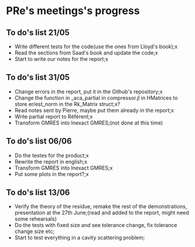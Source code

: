 
# PRe's meetings's progress

## To do's list 21/05

- Write different tests for the code(use the ones from Lloyd's book);x
- Read the sections from Saad's book and update the code;x
- Start to write our notes for the report;x

## To do's list 31/05

- Change errors in the report, put it in the Github's repository;x
- Change the function in _aca_partial in compressor.jl in HMatrices to store er/est_norm  in the Rk_Matrix struct;x?
- Read notes sent by Pierre, maybe put them already in the report;x
- Write partial report to Référent;x
- Transform GMRES into Inexact GMRES;(not done at this time)

## To do's list 06/06

- Do the testes for the product;x
- Rewrite the report in english;x
- Transform GMRES into Inexact GMRES;x
- Put some plots in the report?;x

## To do's list 13/06

- Verify the theory of the residue, remake the rest of the demonstrations, presentation at the 27th June;(read and added to the report, might need some rehearsals)
- Do the tests with fixed size and see tolerance change, fix tolerance change size etc;
- Start to test everything in a cavity scattering problem;
